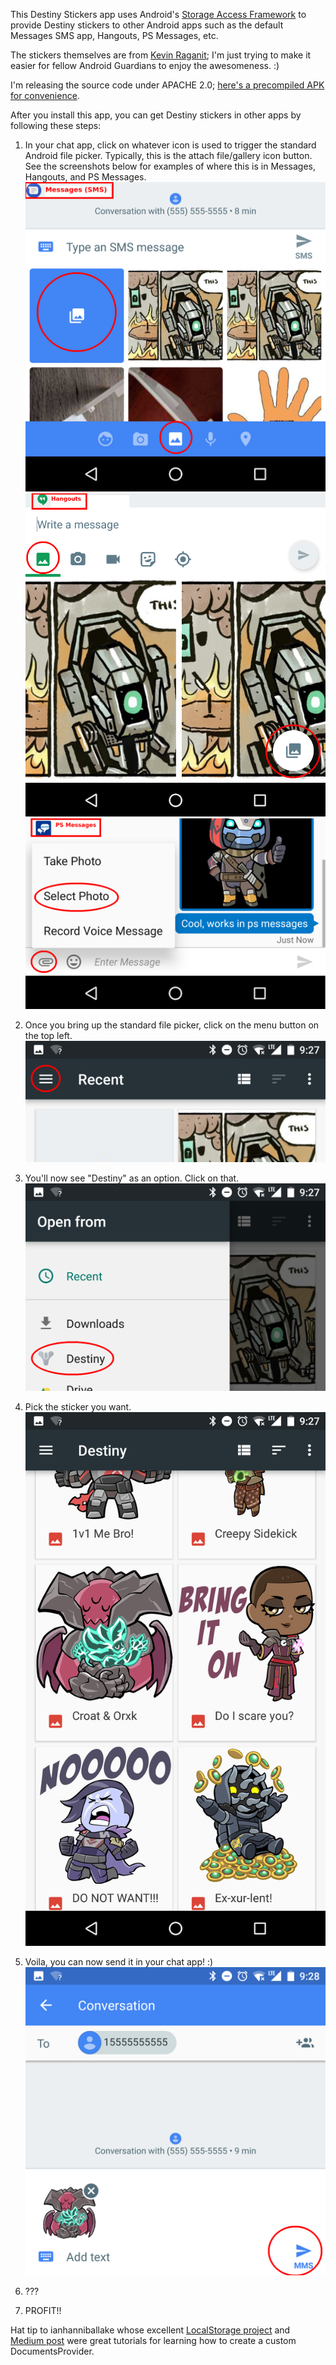 This Destiny Stickers app uses Android's [Storage Access Framework](https://developer.android.com/guide/topics/providers/document-provider.html) to provide Destiny stickers to other Android apps such as the default Messages SMS app, Hangouts, PS Messages, etc.

The stickers themselves are from [Kevin Raganit](http://kevinraganit.com); I'm just trying to make it easier for fellow Android Guardians to enjoy the awesomeness. :)

I'm releasing the source code under APACHE 2.0; [here's a precompiled APK for convenience](DestinyStickers.apk).

After you install this app, you can get Destiny stickers in other apps by following these steps:



1. In your chat app, click on whatever icon is used to trigger the standard Android file picker. Typically, this is the attach file/gallery icon button. See the screenshots below for examples of where this is in Messages, Hangouts, and PS Messages.
![Messages](screenshots/01_messages.png?raw=true)
![Hangouts](screenshots/01_hangouts.png?raw=true)
![PS Messages](screenshots/01_psmessages.png?raw=true)



2. Once you bring up the standard file picker, click on the menu button on the top left.
![Menu button](screenshots/02_menubutton.png?raw=true)



3. You'll now see "Destiny" as an option. Click on that.
![Destiny](screenshots/03_destiny.png?raw=true)



4. Pick the sticker you want.
![Stickers](screenshots/04_stickers.png?raw=true)



5. Voila, you can now send it in your chat app! :)
![Stickers](screenshots/05_done.png?raw=true)



6. ???



7. PROFIT!!


Hat tip to ianhanniballake whose excellent [LocalStorage project](https://github.com/ianhanniballake/LocalStorage) and [Medium post](https://medium.com/google-developers/building-a-documentsprovider-f7f2fb38e86a) were great tutorials for learning how to create a custom DocumentsProvider.


